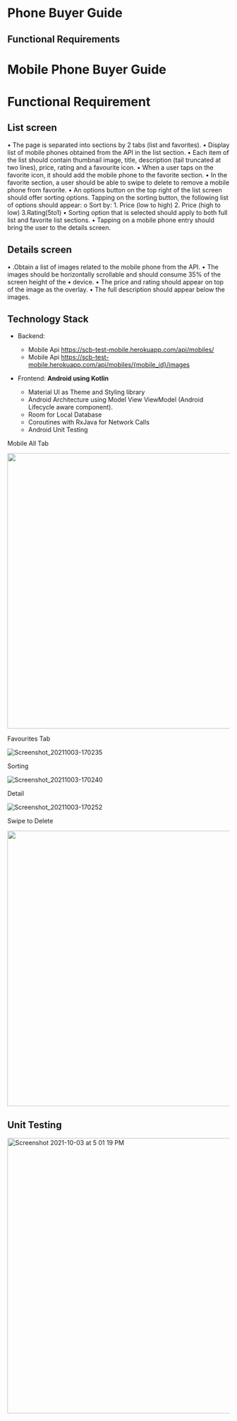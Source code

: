 
# Phone Buyer Guide


## Functional Requirements
# Mobile Phone Buyer Guide

# Functional Requirement

## List screen
• The page is separated into sections by 2 tabs (list and favorites).
• Display list of mobile phones obtained from the API in the list section.
• Each item of the list should contain thumbnail image, title, description (tail truncated at two lines), price,
rating and a favourite icon.
• When a user taps on the favorite icon, it should add the mobile phone to the favorite section.
• In the favorite section, a user should be able to swipe to delete to remove a mobile phone from favorite.
• An options button on the top right of the list screen should offer sorting options. Tapping on the sorting
button, the following list of options should appear:
o Sort by: 1. Price (low to high) 2. Price (high to low) 3.Rating(5to1)
• Sorting option that is selected should apply to both full list and favorite list sections.
• Tapping on a mobile phone entry should bring the user to the details screen.

## Details screen
• .Obtain a list of images related to the mobile phone from the API.
• The images should be horizontally scrollable and should consume 35% of the screen height of the
• device.
• The price and rating should appear on top of the image as the overlay.
• The full description should appear below the images.
 
## Technology Stack

- Backend:  
  - Mobile Api https://scb-test-mobile.herokuapp.com/api/mobiles/
  - Mobile Api https://scb-test-mobile.herokuapp.com/api/mobiles/{mobile_id}/images

  
- Frontend: **Android using Kotlin**
  -  Material UI as Theme and Styling library
  -  Android Architecture using Model View ViewModel (Android Lifecycle aware component).
  -  Room for Local Database
  -  Coroutines with RxJava for Network Calls
  -  Android Unit Testing

Mobile All Tab 

<img width="623" src="https://user-images.githubusercontent.com/34758872/135751914-98b725a9-5c90-4d14-84d7-2bdda2901eaa.png">
    

Favourites Tab

![Screenshot_20211003-170235](https://user-images.githubusercontent.com/34758872/135751932-2ebd6432-b22f-4349-88e3-d59abdb6a335.png)

Sorting


![Screenshot_20211003-170240](https://user-images.githubusercontent.com/34758872/135751941-8f44a8a3-2f2c-4693-901d-9d4e8d93e89d.png)


Detail

![Screenshot_20211003-170252](https://user-images.githubusercontent.com/34758872/135751952-0d9bce36-483f-48b0-95eb-728681bddb77.png)


Swipe to Delete

<img width="623" src="https://user-images.githubusercontent.com/34758872/135751966-9a9bb8be-25bf-4ebe-afb5-648d05c82451.png">

 


 

## Unit Testing
<img width="623" alt="Screenshot 2021-10-03 at 5 01 19 PM" src="https://user-images.githubusercontent.com/34758872/135751732-a0a7905a-5f96-4cf1-8f6e-030020de3089.png">

